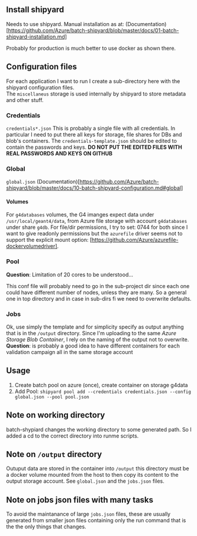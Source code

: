 ## Install shipyard
Needs to use shipyard. Manual installation as at:
(Documentation)[https://github.com/Azure/batch-shipyard/blob/master/docs/01-batch-shipyard-installation.md]

Probably for production is much better to use docker as shown there.

## Configuration files
For each application I want to run I create a sub-directory here with 
the shipyard configuration files.  
The `miscellaneus` storage is used internally by shipyard to store
metadata and other stuff.

### Credentials
`credentials*.json`
This is probably a single file with all credentials. In particular I need to 
put there all keys for storage, file shares for DBs and blob's containers.
The `credentials-template.json` should be edited to contain the passwords and 
keys.
**DO NOT PUT THE EDITED FILES WITH REAL PASSWORDS AND KEYS ON GITHUB**

### Global
`global.json`
(Documentation)[https://github.com/Azure/batch-shipyard/blob/master/docs/10-batch-shipyard-configuration.md#global]

#### Volumes
For `g4databases` volumes, the G4 imanges expect data under `/usr/local/geant4/data`,
from Azure file storage with account `g4databases` under share `g4db`.
For file/dir permissions, I try to set: 0744 for both since I want to give readonly permissions
but the `azurefile` driver seems not to support the explicit mount option:
[https://github.com/Azure/azurefile-dockervolumedriver].

### Pool
**Question**: Limitation of 20 cores to be understood...

This conf file will probably need to go in the sub-project dir since
each one could have different number of nodes, unless they are many. 
So a general one in top directory and in case in sub-dirs fi we need to
overwrite defaults.

### Jobs
Ok, use simply the template and for simplicity specify as output
anything that is in the `/output` directory. Since I'm uploading to the
same *Azure Storage Blob Container*, I rely on the naming of the output
not to overwrite.
**Question**: is probably a good idea to have different containers for
each validation campaign all in the same storage account

## Usage
 1. Create batch pool on azure (once), create container on storage g4data
 1. Add Pool: `shipyard pool add --credentials credentials.json --config global.json --pool pool.json`

## Note on working directory
batch-shypiard changes the working directory to some generated path. So I added a cd to the correct
directory into runme scripts.

## Note on `/output` directory
Outuput data are stored in the container into `/output` this directory must be a docker volume
mounted from the host to then copy its content to the output storage account.
See `global.json` and the `jobs.json` files.

## Note on jobs json files with many tasks
To avoid the maintanance of large `jobs.json` files, these are usually generated from smaller
json files containing only the run command that is the the only things that changes.

